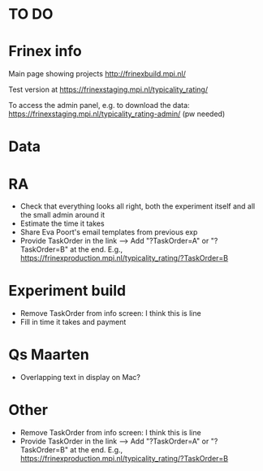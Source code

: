 TO DO
=====

Frinex info
===========

Main page showing projects
http://frinexbuild.mpi.nl/

Test version at
https://frinexstaging.mpi.nl/typicality_rating/

To access the admin panel, e.g. to download the data:
https://frinexstaging.mpi.nl/typicality_rating-admin/
(pw needed)


Data
====


RA
=========

- Check that everything looks all right, both the experiment itself and all the small admin around it
- Estimate the time it takes
- Share Eva Poort's email templates from previous exp
- Provide TaskOrder in the link --> Add "?TaskOrder=A" or "?TaskOrder=B" at the end. E.g., https://frinexproduction.mpi.nl/typicality_rating/?TaskOrder=B


Experiment build
================

- Remove TaskOrder from info screen: I think this is line <metadataField fieldName="TaskOrder"/>
- Fill in time it takes and payment


Qs Maarten
==========

- Overlapping text in display on Mac?


Other
=====

- Remove TaskOrder from info screen: I think this is line <metadataField fieldName="TaskOrder"/>
- Provide TaskOrder in the link --> Add "?TaskOrder=A" or "?TaskOrder=B" at the end. E.g., https://frinexproduction.mpi.nl/typicality_rating/?TaskOrder=B
